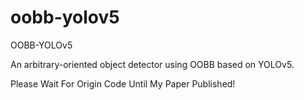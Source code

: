 # oobb-yolov5
OOBB-YOLOv5

An arbitrary-oriented object detector using OOBB based on YOLOv5.

Please Wait For Origin Code Until My Paper Published!
